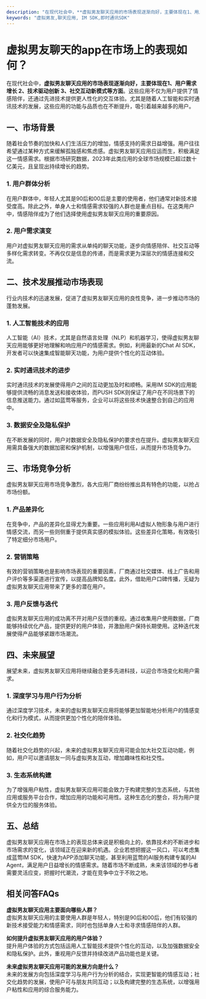 ```yaml
---
description: "在现代社会中，**虚拟男友聊天应用的市场表现逐渐向好，主要体现在1、用户需求增长 2、技术驱动创新 3、社交互动新模式等方面**。这些应用不仅为用户提供了情感陪伴，还通过先进技术提供更人性化的交互体验。尤其是随着人工智能和实时通讯技术的发展，这些应用的功能与品质也在不断提升，吸引着越来越多的用户。"
keywords: "虚拟男友,聊天应用, IM SDK,即时通讯SDK"
---
```

# 虚拟男友聊天的app在市场上的表现如何？

在现代社会中，**虚拟男友聊天应用的市场表现逐渐向好，主要体现在1、用户需求增长 2、技术驱动创新 3、社交互动新模式等方面**。这些应用不仅为用户提供了情感陪伴，还通过先进技术提供更人性化的交互体验。尤其是随着人工智能和实时通讯技术的发展，这些应用的功能与品质也在不断提升，吸引着越来越多的用户。

## 一、市场背景

随着社会节奏的加快和人们生活压力的增加，情感支持的需求日益增强。用户往往希望通过某种方式来缓解孤独感和焦虑感。虚拟男友聊天应用应运而生，积极满足这一情感需求。根据市场研究数据，2023年此类应用的全球市场规模已超过数十亿美元，且呈现出持续增长的趋势。

### 1. 用户群体分析

在用户群体中，年轻人尤其是90后和00后是主要的使用者，他们通常对新技术接受度高。除此之外，单身人士和情感需求较强的人群也是重点目标。在这类用户中，情感陪伴成为了他们选择使用虚拟男友聊天应用的重要原因。

### 2. 用户需求演变

用户对虚拟男友聊天应用的需求从单纯的聊天功能，逐步向情感陪伴、社交互动等多样化需求转变。不再仅仅是信息的传递，而是需求更为深层次的情感连接和交流。

## 二、技术发展推动市场表现

行业内技术的迅速发展，促进了虚拟男友聊天应用的良性竞争，进一步推动市场的蓬勃发展。

### 1. 人工智能技术的应用

人工智能（AI）技术，尤其是自然语言处理（NLP）和机器学习，使得虚拟男友聊天应用能够更好地理解和响应用户的情感需求。例如，利用最新的Chat AI SDK，开发者可以快速集成智能聊天功能，为用户提供个性化的互动体验。

### 2. 实时通讯技术的进步

实时通讯技术的发展使得用户之间的互动更加及时和顺畅。采用IM SDK的应用能够提供流畅的消息发送和接收体验，而PUSH SDK则保证了用户在不同场景下的信息推送能力。通过如蓝莺等服务，企业可以将这些技术快速整合到自己的应用中。

### 3. 数据安全及隐私保护

在不断发展的同时，用户对数据安全及隐私保护的要求也在提升。虚拟男友聊天应用需具备强大的数据加密和保护机制，以增强用户信任，从而提升市场竞争力。

## 三、市场竞争分析

虚拟男友聊天应用市场竞争激烈，各大应用厂商纷纷推出具有特色的功能，以抢占市场份额。

### 1. 产品差异化

在竞争中，产品的差异化显得尤为重要。一些应用利用AI虚拟人物形象与用户进行情感交流，而另一些则侧重于提供真实感的模拟体验。这些差异化策略，有效吸引了特定细分市场用户。

### 2. 营销策略

有效的营销策略也是影响市场表现的重要因素，厂商通过社交媒体、线上广告和用户评价等多渠道进行宣传，以提高品牌知名度。此外，借助用户口碑传播，无疑为虚拟男友聊天应用带来了更多的潜在用户。

### 3. 用户反馈与迭代

虚拟男友聊天应用的成功离不开对用户反馈的重视。通过收集用户使用数据，厂商能够持续优化产品，提供更好的用户体验，并激励用户保持长期使用。这种迭代发展使得产品能够紧跟市场潮流。

## 四、未来展望

展望未来，虚拟男友聊天应用将继续融合更多先进科技，以迎合市场变化和用户需求。

### 1. 深度学习与用户行为分析

通过深度学习技术，未来的虚拟男友聊天应用将能够更加智能地分析用户的情感变化和行为模式，从而提供更加个性化的陪伴体验。

### 2. 社交化趋势

随着社交化趋势的兴起，未来的虚拟男友聊天应用可能会加大社交互动功能，例如，用户可以邀请朋友一同与虚拟男友互动，增加趣味性和社交性。

### 3. 生态系统构建

为了增强用户粘性，虚拟男友聊天应用可能会致力于构建完整的生态系统，与其他应用或服务平台合作，增加应用的功能和可用性。这种生态化的整合，将为用户提供全方位的服务体验。

## 五、总结

虚拟男友聊天应用在市场上的表现总体来说是积极向上的，依靠技术的不断进步和市场需求的变化，该领域正在迎来新的机遇。企业若想把握这一风口，可以考虑集成蓝莺IM SDK，快速为APP添加聊天功能，甚至利用蓝莺的AI服务构建专属的AI Agent，满足用户日益增长的情感需求。随着市场不断成熟，未来该领域的参与者需要灵活应变，把握时代潮流，才能在竞争中立于不败之地。

## 相关问答FAQs

**虚拟男友聊天应用主要面向哪些人群？**  
虚拟男友聊天应用的主要使用人群是年轻人，特别是90后和00后，他们有较强的新技术接受能力和情感需求，同时也包括单身人士和寻求情感陪伴的人群。

**如何提升虚拟男友聊天应用的用户体验？**  
提升用户体验的方式包括运用人工智能技术提供个性化的互动，以及加强数据安全和隐私保护。此外，重视用户反馈并持续改进产品功能也是关键。

**未来虚拟男友聊天应用可能的发展方向是什么？**  
未来的发展方向包括深度学习与用户行为分析的结合，实现更智能的情感互动；社交化趋势的发展，使用户可与朋友共同互动；以及构建完整的生态系统，以增强用户粘性和应用的综合服务能力。
